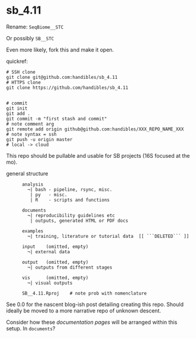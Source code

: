 # sb_4.11

Rename: ```SeqBiome__STC``` 

Or possibly ```SB__STC```

Even more likely, fork this and make it open.


quickref:
```
# SSH clone 
git clone git@github.com:handibles/sb_4.11
# HTTPS clone
git clone https://github.com/handibles/sb_4.11


# commit
git init
git add .
git commit -m "first stash and commit"                                 # note comment arg
git remote add origin github@github.com:handibles/XXX_REPO_NAME_XXX    # note syntax = ssh
git push -u origin master                                              # local -> cloud
```

This repo should be pullable and usable for SB projects (16S focused at the mo).

general structure

```
      analysis
        ¬| bash - pipeline, rsync, misc.
         | py   - misc.
         | R    - scripts and functions

      documents
        ¬| reproducibility guidelines etc
         | outputs, generated HTML or PDF docs

      examples
        ¬| training, literature or tutorial data  [[ ```DELETED``` ]]

      input    (omitted, empty)
        ¬| external data

      output   (omitted, empty)
        ¬| outputs from different stages 

      vis      (omitted, empty)
        ¬| visual outputs

      SB__4.11.Rproj    # note prob with nomenclature

```   

See 0.0 for the nascent blog-ish post detailing creating this repo. Should ideally be moved to a more narrative repo of unknown descent. 

Consider how these _documentation pages_ will be arranged within this setup. In ```documents```?

